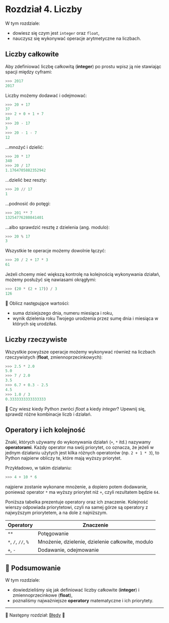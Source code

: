 # Rozdział 4. Liczby

W tym rozdziale:

* dowiesz się czym jest `integer` oraz `float`,
* nauczysz się wykonywać operacje arytmetyczne na liczbach.

## Liczby całkowite

Aby zdefiniować liczbę całkowitą (**integer**) po prostu wpisz ją nie stawiając
spacji między cyframi:

```python
>>> 2017
2017
```

Liczby możemy dodawać i odejmować:

```python
>>> 20 + 17
37
>>> 2 + 0 + 1 + 7
10
>>> 20 - 17
3
>>> 20 - 1 - 7
12
```

...mnożyć i dzielić:

```python
>>> 20 * 17
340
>>> 20 / 17
1.1764705882352942
```

...dzielić bez reszty:

```python
>>> 20 // 17
1
```

...podnosić do potęgi:

```python
>>> 201 ** 7
13254776280841401
```

...albo sprawdzić resztę z dzielenia (ang. modulo):

```python
>>> 20 % 17
3
```

Wszystkie te operacje możemy dowolnie łączyć:

```python
>>> 20 / 2 + 17 * 3
61
```

Jeżeli chcemy mieć większą kontrolę na kolejnością wykonywania działań, możemy
posłużyć się nawiasami okrągłymi:

```python
>>> (20 * (2 + 17)) / 3
126
```

:snake: Oblicz następujące wartości:

* suma dzisiejszego dnia, numeru miesiąca i roku,
* wynik dzielenia roku Twojego urodzenia przez sumę dnia i miesiąca
  w których się urodziłaś.


## Liczby rzeczywiste

Wszystkie powyższe operacje możemy wykonywać również na liczbach rzeczywistych
(**float**, zmiennoprzecinkowych):

```python
>>> 2.5 * 2.0
5.0
>>> 7 / 2.0
3.5
>>> 6.7 + 0.3 - 2.5
4.5
>>> 1.0 / 3
0.3333333333333333
```

:snake: Czy wiesz kiedy Python zwróci *float* a kiedy *integer*? Upewnij się,
sprawdź różne kombinacje liczb i działań.


## Operatory i ich kolejność

Znaki, których używamy do wykonywania działań (`+`, `*` itd.) nazywamy **operatorami**.
Każdy operator ma swój priorytet, co oznacza, że jeżeli w jednym działaniu użytych
jest kilka różnych operatorów (np. `2 + 1 * 3`), to Python najpierw obliczy te, które
mają wyższy priorytet.

Przykładowo, w takim działaniu:

```python
>>> 4 + 10 * 6
```

najpierw zostanie wykonane mnożenie, a dopiero potem dodawanie, ponieważ
operator `*` ma wyższy priorytet niż `+`, czyli rezultatem będzie `64`.

Poniższa tabelka prezentuje operatory oraz ich znaczenie. Kolejność wierszy odpowiada
priorytetowi, czyli na samej górze są operatory z najwyższym priorytetem, a na dole
z najniższym.

Operatory | Znaczenie
--------- | ---------
`**` | Potęgowanie
`*`, `/`, `//`, `%` | Mnożenie, dzielenie, dzielenie całkowite, modulo
`+`, `-`  | Dodawanie, odejmowanie

## :pushpin: Podsumowanie

W tym rozdziale:

* dowiedzieliśmy się jak definiować liczby całkowite (**integer**)
  i zmiennoprzecinkowe (**float**),
* poznaliśmy najważniejsze **operatory** matematyczne i ich priorytety.

---

:checkered_flag: Następny rozdział: [Błędy](./05_bledy.md) :checkered_flag:
